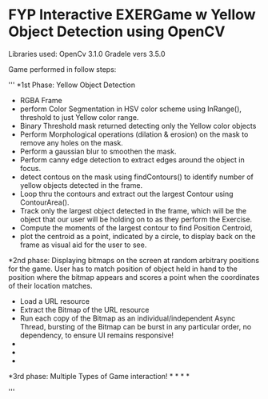 # FYP Interactive EXERGame w Yellow Object Detection using OpenCV

Libraries used: OpenCv 3.1.0
Gradele vers 3.5.0

Game performed in follow steps:

'''
*1st Phase: Yellow Object Detection
  * RGBA Frame
  * perform Color Segmentation in HSV color scheme using InRange(), threshold to just Yellow color range.
  * Binary Threshold mask returned detecting only the Yellow color objects
  * Perform Morphological operations (dilation & erosion) on the mask to remove any holes on the mask.
  *  Perform a gaussian blur to smoothen the mask.
  * Perform canny edge detection to extract edges around the object in focus.
  * detect contous on the mask using findContours() to identify number of yellow objects detected in the frame.
  * Loop thru the contours and extract out the largest Contour using ContourArea().
  * Track only the largest object detected in the frame, which will be the object that our user will be holding on to as they perform the Exercise.
  * Compute the moments of the largest contour to find Position Centroid, 
  * plot the centroid as a point, indicated by a circle, to display back on the frame as visual aid for the user to see.



*2nd phase: Displaying bitmaps on the screen at random arbitrary positions for the game. User has to match position of object held in hand to the position where the bitmap appears and scores a point when the coordinates of their location matches.
  * Load a URL resource
  * Extract the Bitmap of the URL resource
  * Run each copy of the Bitmap as an individual/independent Async Thread, bursting of the Bitmap can be burst in any particular order, no dependency, to ensure UI remains responsive!
  * 
  * 
  * 

*3rd phase: Multiple Types of Game interaction!
  * 
  * 
  * 
  * 

'''
